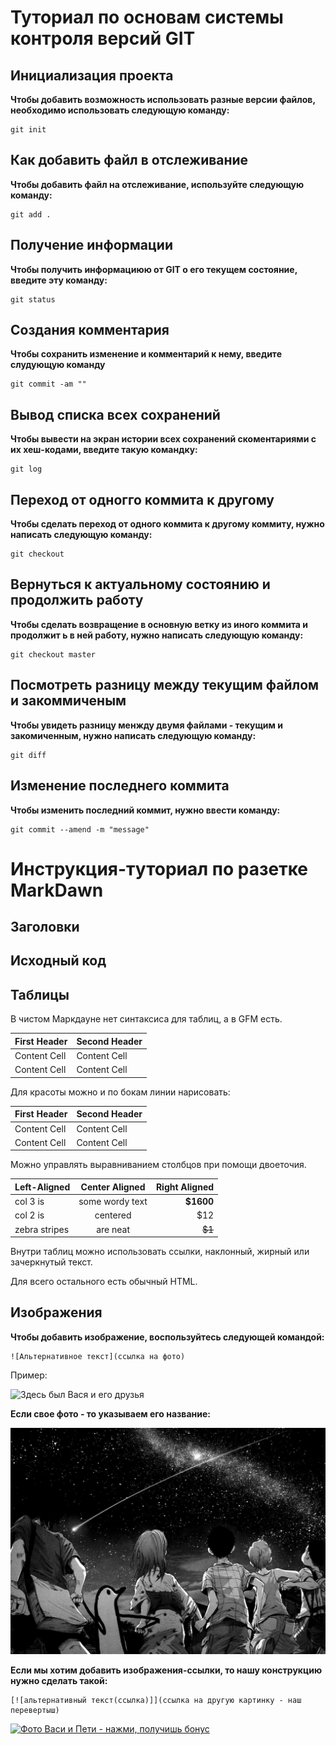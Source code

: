 # Туториал по основам системы контроля версий GIT


## Инициализация проекта 
**Чтобы добавить возможность использовать разные версии файлов, необходимо использовать следующую команду:**

~~~fix
git init 
~~~


## Как добавить файл в отслеживание 
**Чтобы добавить файл на отслеживание, используйте следующую команду:**

~~~~fix
git add .
~~~~

## Получение информации
**Чтобы получить информациюю от GIT о его текущем состояние, введите эту команду:**

~~~fix
git status
~~~

## Создания комментария
**Чтобы сохранить изменение и комментарий к нему, введите слудующую команду**

~~~fix
git commit -am ""   
~~~

## Вывод списка всех сохранений 
**Чтобы вывести на экран истории всех сохранений скоментариями с их хеш-кодами, введите такую командку:**
~~~fix
git log 
~~~

## Переход от одногго коммита к другому
**Чтобы сделать переход от одного коммита к другому коммиту, нужно написать следующую команду:**

~~~fix
git checkout
~~~

## Вернуться к актуальному состоянию и продолжить работу
**Чтобы сделать возвращение в основную ветку из иного коммита и продолжит ь в ней работу, нужно написать следующую команду:**
~~~fix
git checkout master
~~~

## Посмотреть разницу между текущим файлом и закоммиченым
**Чтобы увидеть разницу менжду двумя файлами - текущим и закомиченным, нужно написать следующую команду:**

~~~fix
git diff
~~~

## Изменение последнего коммита
**Чтобы изменить последний коммит, нужно ввести команду:**

~~~fix
git commit --amend -m "message"
~~~



# Инструкция-туториал по разетке MarkDawn

## Заголовки 




## Исходный код 





## Таблицы

В чистом Маркдауне нет синтаксиса для таблиц, а в GFM
есть.

First Header | Second Header
------------- | -------------
Content Cell | Content Cell
Content Cell | Content Cell

Для красоты можно и по бокам линии нарисовать:

| First Header | Second Header |
| ------------- | ------------- |
| Content Cell | Content Cell |
| Content Cell | Content Cell |

Можно управлять выравниванием столбцов при помощи
двоеточия.

| Left-Aligned | Center Aligned | Right Aligned |
|:------------- |:---------------:| -------------:|
| col 3 is | some wordy text | **$1600** |
| col 2 is | centered | $12 |
| zebra stripes | are neat | ~~$1~~ |

Внутри таблиц можно использовать ссылки, наклонный,
жирный или зачеркнутый текст.

Для всего остального есть обычный HTML.



## Изображения

**Чтобы добавить изображение, воспользуйтесь следующей командой:**

~~~
![Альтернативное текст](ссылка на фото)
~~~
Пример:

![Здесь был Вася и его друзья](https://images.unsplash.com/photo-1517649763962-0c623066013b?ixlib=rb-4.0.3&ixid=M3wxMjA3fDB8MHxwaG90by1wYWdlfHx8fGVufDB8fHx8fA%3D%3D&auto=format&fit=crop&w=870&q=80)

**Если свое фото - то указываем его название:**

![мое фото](photo_2022-06-29_00-00-15.jpg)

**Если мы хотим добавить изображения-ссылки, то нашу конструкцию нужно сделать такой:**

~~~
[![альтернативный текст(ссылка)]](ссылка на другую картинку - наш перевертыш)
~~~

[![Фото Васи и Пети - нажми, получишь бонус](https://images.unsplash.com/photo-1486425091969-f62210f08a26?ixlib=rb-4.0.3&ixid=M3wxMjA3fDB8MHxwaG90by1wYWdlfHx8fGVufDB8fHx8fA%3D%3D&auto=format&fit=crop&w=871&q=80)](https://images.unsplash.com/photo-1501620363363-4f9cb7fa25e8?ixlib=rb-4.0.3&ixid=M3wxMjA3fDB8MHxwaG90by1wYWdlfHx8fGVufDB8fHx8fA%3D%3D&auto=format&fit=crop&w=387&q=80)